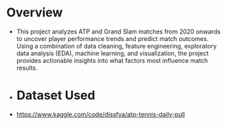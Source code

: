 # Overview
- This project analyzes ATP and Grand Slam matches from 2020 onwards to uncover player performance trends and predict match outcomes. Using a combination of data cleaning, feature engineering, exploratory data analysis (EDA), machine learning, and visualization, the project provides actionable insights into what factors most influence match results.

- # Dataset Used
- https://www.kaggle.com/code/dissfya/atp-tennis-daily-pull 
